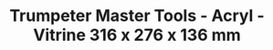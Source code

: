 ---
layout: product
title: "Trumpeter Master Tools - Acryl - Vitrine 316 x 276 x 136 mm"
price: "TBA" 
desc: "N/A"
img_path: "/assets/img/TRU09808.jpg"
brand: "N/A"
available: false
special_offer: false
new: false
soon: false
cat: "010000"
subcat: "013400"
subsubcat: "0N/A"
sifra: "TRU09808"
---